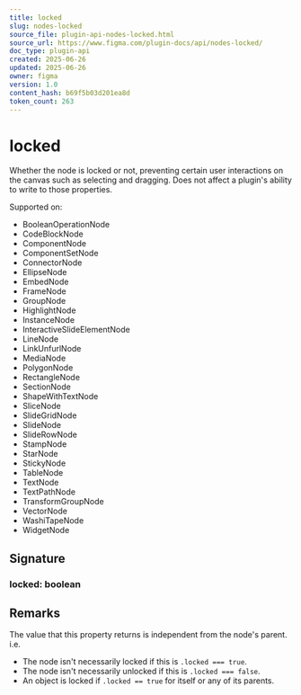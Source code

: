 ```yaml
---
title: locked
slug: nodes-locked
source_file: plugin-api-nodes-locked.html
source_url: https://www.figma.com/plugin-docs/api/nodes-locked/
doc_type: plugin-api
created: 2025-06-26
updated: 2025-06-26
owner: figma
version: 1.0
content_hash: b69f5b03d201ea8d
token_count: 263
---
```

# locked

Whether the node is locked or not, preventing certain user interactions on the canvas such as selecting and dragging. Does not affect a plugin's ability to write to those properties.

 Supported on:

- BooleanOperationNode
- CodeBlockNode
- ComponentNode
- ComponentSetNode
- ConnectorNode
- EllipseNode
- EmbedNode
- FrameNode
- GroupNode
- HighlightNode
- InstanceNode
- InteractiveSlideElementNode
- LineNode
- LinkUnfurlNode
- MediaNode
- PolygonNode
- RectangleNode
- SectionNode
- ShapeWithTextNode
- SliceNode
- SlideGridNode
- SlideNode
- SlideRowNode
- StampNode
- StarNode
- StickyNode
- TableNode
- TextNode
- TextPathNode
- TransformGroupNode
- VectorNode
- WashiTapeNode
- WidgetNode

## Signature

### locked: boolean

## Remarks

The value that this property returns is independent from the node's parent. i.e.

- The node isn't necessarily locked if this is `.locked === true`.
- The node isn't necessarily unlocked if this is `.locked === false`.
- An object is locked if `.locked == true` for itself or any of its parents.